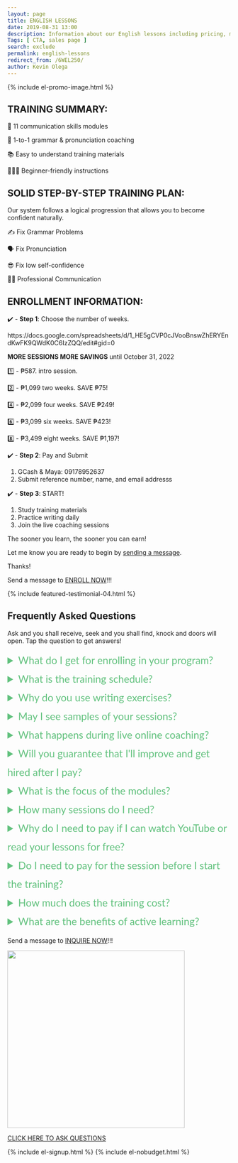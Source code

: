 ```yaml
--- 
layout: page 
title: ENGLISH LESSONS
date: 2019-08-31 13:00
description: Information about our English lessons including pricing, modules, and how to enroll.
Tags: [ CTA, sales page ]
search: exclude
permalink: english-lessons
redirect_from: /6WEL250/ 
author: Kevin Olega 
--- 
```

{% include el-promo-image.html %}

<h2>TRAINING SUMMARY:</h2>
<p>📖 11 communication skills modules</p>
<p>📱 1-to-1 grammar & pronunciation coaching</p>
<p>📚 Easy to understand training materials</p>
<p>💁🏻‍♂️ Beginner-friendly instructions</p>

<h2>SOLID STEP-BY-STEP TRAINING PLAN:</h2>
<p>Our system follows a logical progression that allows you to become confident naturally.</p>
<p>✍️ Fix Grammar Problems</p>
<p>🗣️ Fix Pronunciation</p>
<p>😎 Fix low self-confidence</p>
<p>👨‍💼 Professional Communication</p>

<h2>ENROLLMENT INFORMATION:</h2>

<p>✔️ - <strong>Step 1</strong>: Choose the number of weeks.</p>
https://docs.google.com/spreadsheets/d/1_HE5gCVP0cJVooBnswZhERYEndKwFK9QWdK0C6IzZQQ/edit#gid=0
<p><strong>MORE SESSIONS MORE SAVINGS</strong> until October 31, 2022</p>
<p>1️⃣ - ₱587. intro session.</p>
<p>2️⃣ - ₱1,099 two weeks. SAVE ₱75!</p>
<p>4️⃣ - ₱2,099 four weeks. SAVE ₱249!</p>
<p>6️⃣ - ₱3,099 six weeks. SAVE ₱423!</p>
<p>8️⃣ - ₱3,499 eight weeks. SAVE ₱1,197!</p>

<p>✔️ - <strong>Step 2</strong>: Pay and Submit</p>
<ol>
	<li>GCash & Maya: 09178952637</li>
	<li>Submit reference number, name, and email addresss</li>
</ol>
<p>✔️ - <strong>Step 3</strong>: START!</p>
<ol>
	<li>Study training materials</li>
	<li>Practice writing daily</li>
	<li>Join the live coaching sessions</li>
</ol>
<p>The sooner you learn, the sooner you can earn!</p>
<p>Let me know you are ready to begin by <a href="https://www.facebook.com/callcentertrainingtips">sending a message</a>.</p>
<p>Thanks!</p>
<p>Send a message to <a href="https://www.facebook.com/callcentertrainingtips">ENROLL NOW</a>!!!</p>


{% include featured-testimonial-04.html %}

<h2>Frequently Asked Questions</h2>
<p>Ask and you shall receive, seek and you shall find, knock and doors will open. Tap the question to get answers!</p>
<details>
<summary style="color:#61c17d; font-family:Lato; font-size:23px; line-height:42px;">What do I get for enrolling in your program?</summary>
<p style="color:black;">You will receive training materials, writing exercises, video guides, and live coaching.</p>
<p style="color:black;">We'll sharpen your communication skills, fix your grammar and pronunciation.</p>
</details>

<details>
<summary style="color:#61c17d; font-family:Lato; font-size:23px; line-height:42px;">What is the training schedule?</summary>
<p style="color:black;">The writing exercises can be done anytime at your convenience. We recommend studying daily for 30 minutes to an hour if your schedule permits. However, you can work on your modules whenever you are free.</p>
<p style="color:black;">We only have weekend schedule for coaching so far.</p>
<p style="color:black;">Saturday Schedule:</p>
<ul>
	<li>4 pm to 5 pm</li>
	<li>5 pm to 6 pm</li>
	<li>6 pm to 7 pm</li>
	<li>7 pm to 8 pm</li>
	<li>8 pm to 9 pm</li>
	<li>9 pm to 10 pm</li>
	<li>10 pm to 11 pm</li>
</ul>
<p style="color:black;">Sunday Schedule:</p>
<ul>
	<li>4 pm to 5 pm</li>
	<li>5 pm to 6 pm</li>
	<li>6 pm to 7 pm</li>
	<li>7 pm to 8 pm</li>
	<li>8 pm to 9 pm</li>
	<li>9 pm to 10 pm</li>
	<li>10 pm to 11 pm</li>
</ul>
<p style="color:black;">We understand that you may have a different availability than what is offered. We are working on opening new schedules for our students. If you have more questions about the schedule or would like to propose a different time, <a href="https://facebook.com/callcentertrainingtips">send us a message</a>.</p>
</details>


<details>
<summary style="color:#61c17d; font-family:Lato; font-size:23px; line-height:42px;">Why do you use writing exercises?</summary>
<p style="color:black;">We use self-paced writing exercises to improve your grammar.</p>
<p style="color:black;">It's easier to find and fix grammar errors in written form.</p>
<p style="color:black;">We'll inspect your writing, you'll read each sentence aloud, we'll fix your grammar and pronunciation.</p>
<p style="color:black;">I'll teach you techniques how to improve your sentences and sound more professional.</p>
<p style="color:black;">Please schedule 30-45 minutes to write daily.</p>
</details>

<details>
<summary style="color:#61c17d; font-family:Lato; font-size:23px; line-height:42px;">May I see samples of your sessions?</summary>
<p style="color:black;">Here's a link to <a href="https://callcentertrainingtips.com/video">sample sessions in video format</a></p>
</details>

<details>
<summary style="color:#61c17d; font-family:Lato; font-size:23px; line-height:42px;">What happens during live online coaching?</summary>
<p style="color:black;">We'll discuss your answers after you submit your first set of writing exercises.</p>
<p style="color:black;">I will help correct your grammar and pronunciation during the live coaching session.</p>
<p style="color:black;">Please make yourself available for 20 minutes to an hour once a week for coaching.</p>
</details>


<details>
<summary style="color:#61c17d; font-family:Lato; font-size:23px; line-height:42px;">Will you guarantee that I'll improve and get hired after I pay?</summary>
<p style="color:black;">The student needs to participate to succeed.</p>
<p style="color:black;">Your lessons are not limited to paying, reading, then watching videos after you enroll.</p>
<p style="color:black;">You must participate in the writing exercises and phone coaching to sharpen your communication skills.</p>
<p style="color:black;">You need to read and follow all the instructions carefully.</p>
<p style="color:black;">Please give your best to complete all the written exercises and be on time during phone coaching.</p>
</details>

<details>
<summary style="color:#61c17d; font-family:Lato; font-size:23px; line-height:42px;">What is the focus of the modules?</summary>
<p style="color:black;">LEVEL 1 Basic Grammar</p>
<p style="color:black;">LEVEL 2 Intermediate Grammar</p>
<p style="color:black;">LEVEL 3 Basic Pronunciation</p>
<p style="color:black;">LEVEL 4 Intermediate Pronunciation</p>
<p style="color:black;">LEVEL 5 Communicating with Confidence 1 Grammar</p>
<p style="color:black;">LEVEL 6 Communicating with Confidence 2 Grammar</p>
<p style="color:black;">LEVEL 7 Professional Communication 1 </p>
<p style="color:black;">LEVEL 8 Professional Communication 2 </p>
<p style="color:black;">LEVEL 9 Professional Communication 3</p>
<p style="color:black;">LEVEL 10 Professional Communication 4</p>
<p style="color:black;">LEVEL 11 Professional Communication 5</p>
<p style="color:black;"></p>LEVEL 12 Professional Communication 6</p>
<p style="color:black;"><strong>Communicating with Confidence</strong>: Lessons on how to speak and write confidently. Become confident during interviews, client meetings, customer service, sales, email, and even casual conversations</p>
<p style="color:black;"><strong>Professional Communication</strong>: Personalized for roles with strict requirements. Ideal for professionals and business owners who are seeking to further their communication skills.</p>
</details>

<details>
<summary style="color:#61c17d; font-family:Lato; font-size:23px; line-height:42px;">How many sessions do I need?</summary>
<p style="color:black;">The answer to this question depends on the skill level you are aiming at.</p>
<p style="color:black;">If you only have grammar and pronunciation issues, we can cover most problems in 4 sessions.</p>
<p style="color:black;">If you need additional help with confidence and professional situations, I’d recommend 6-8 weeks.</p>
</details>

<details>
<summary style="color:#61c17d; font-family:Lato; font-size:23px; line-height:42px;">Why do I need to pay if I can watch YouTube or read your lessons for free?</summary>
<p style="color:black;">Training doesn't magically make your problems go away.</p>
<p style="color:black;">You receive feedback and guidance when you pay for training.</p>
<p style="color:black;">Communication has several moving parts and is complicated to learn on your own.</p>
<p style="color:black;">Training is not like a magical ticket where you automatically add skills or guarantee jobs after you pay.</p>
<p style="color:black;">I’m offering a service where I provide value through lessons, guidance, feedback, and correction.</p>
</details>

<details>
<summary style="color:#61c17d; font-family:Lato; font-size:23px; line-height:42px;">Do I need to pay for the session before I start the training?</summary>
<p style="color:black;">Yes. You need to pay for the session to join the training.</p>
</details>

<details>
<summary style="color:#61c17d; font-family:Lato; font-size:23px; line-height:42px;">How much does the training cost?</summary>
<p style="color:black;">I charge ₱587 per session. I offer discounts to students who purchase multiple sessions.</p>
</details>


<details>
<summary style="color:#61c17d; font-family:Lato; font-size:23px; line-height:42px;">What are the benefits of active learning?</summary>
<p style="color:black;">👨🏻‍🎓👩🏻‍🎓  Active learning is the most effective method to sounding professional and confident at conversations, interviews, client meetings, customer service, sales & email.</p>
</details>

<p>Send a message to <a href="https://www.facebook.com/callcentertrainingtips">INQUIRE NOW</a>!!!</p>

<p><img src="{{ site.url }}/assets/img/2020-07-01-three-hundred.png" width="400"></p>
<p><a href="https://www.facebook.com/callcentertrainingtips/">CLICK HERE TO ASK QUESTIONS</a></p>

{% include el-signup.html %}
{% include el-nobudget.html %}